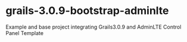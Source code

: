 # grails-3.0.9-bootstrap-adminlte
Example and base project integrating Grails3.0.9 and AdminLTE Control Panel Template
